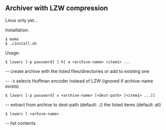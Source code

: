 ## Archiver with LZW compression

Linux only yet...

Installation:

```
$ make
$ ./install.sh
```

Usage:

`$ lzwarc [-p password] [-h] a <archive-name> <item1> ...`

-- create archive with the listed files/directories or add to existing one

-- `-h` selects Huffman encoder instead of LZW (ignored if archive-name exists)

`$ lzwarc [-p password] x <archive-name> [<dest-path> [<item1> ...]]`

-- extract from archive to dest-path (default: ./) the listed items (default: all)

`$ lzwarc l <arhive-name>`

-- list contents

